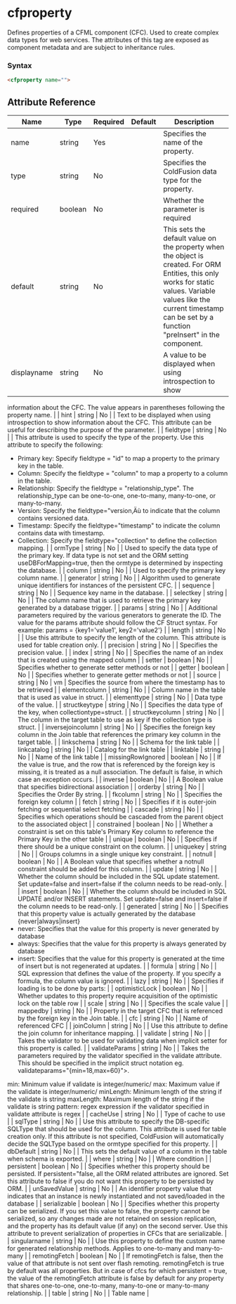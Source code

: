 # cfproperty

Defines properties of a CFML component (CFC). Used to
 create complex data types for web services. The attributes of
 this tag are exposed as component metadata and are subject to
 inheritance rules.

### Syntax

```html
<cfproperty name="">
```

## Attribute Reference

| Name | Type | Required | Default | Description |
| --- | --- | --- | --- | --- |
| name | string | Yes |  | Specifies the name of the property. |
| type | string | No |  | Specifies the ColdFusion data type for the property. |
| required | boolean | No |  | Whether the parameter is required |
| default | string | No |  | This sets the default value on the property when the object is created. For ORM Entities, this only works for static values. Variable values like the current timestamp can be set by a function "preInsert" in the component. |
| displayname | string | No |  | A value to be displayed when using introspection to show
 information about the CFC. The value appears in parentheses
 following the property name. |
| hint | string | No |  | Text to be displayed when using introspection to show
 information about the CFC. This attribute can be useful
 for describing the purpose of the parameter. |
| fieldtype | string | No |  | This attribute is used to specify the type of the property. Use this attribute to specify the following:
* Primary key: Specify fieldtype = "id" to map a property to the primary key in the table. 
* Column: Specify the fieldtype = "column" to map a property to a column in the table.
* Relationship: Specify the fieldtype = "relationship_type". The relationship_type can be one-to-one, one-to-many, many-to-one, or many-to-many.
* Version: Specify the fieldtype="version‚Äù to indicate that the column contains versioned data.
* Timestamp: Specify the fieldtype="timestamp" to indicate the column contains data with timestamp.
* Collection: Specify the fieldtype="collection" to define the collection mapping. |
| ormType | string | No |  | Used to specify the data type of the primary key. If data type is not set and the ORM setting
useDBForMapping=true, then the ormtype is determined by inspecting the database. |
| column | string | No |  | Used to specify the primary key column name. |
| generator | string | No |  | Algorithm used to generate unique identifiers for instances of the persistent CFC. |
| sequence | string | No |  | Sequence key name in the database. |
| selectkey | string | No |  | The column name that is used to retrieve the primary key generated by a database trigger. |
| params | string | No |  | Additional parameters required by the various generators to generate the ID.
The value for the params attribute should follow the CF Struct syntax. For example: params = {key1='value1', key2='value2'} |
| length | string | No |  | Use this attribute to specify the length of the column. This attribute is used for table creation only. |
| precision | string | No |  | Specifies the precision value. |
| index | string | No |  | Specifies the name of an index that is created using the mapped column |
| setter | boolean | No |  | Specifies whether to generate setter methods or not |
| getter | boolean | No |  | Specifies whether to generate getter methods or not |
| source | string | No | vm | Specifies the source from where the timestamp has to be retrieved |
| elementcolumn | string | No |  | Column name in the table that is used as value in struct. |
| elementtype | string | No |  | Data type of the value. |
| structkeytype | string | No |  | Specifies the data type of the key, when collectiontype=struct. |
| structkeycolumn | string | No |  | The column in the target table to use as key if the collection type is struct. |
| inversejoincolumn | string | No |  | Specifies the foreign key column in the Join table that references the primary key column in the target table. |
| linkschema | string | No |  | Schema for the link table |
| linkcatalog | string | No |  | Catalog for the link table |
| linktable | string | No |  | Name of the link table |
| missingRowIgnored | boolean | No |  | If the value is true, and the row that is referenced by the foreign key is missing, it is treated as a null
association. The default is false, in which case an exception occurs. |
| inverse | boolean | No |  | A Boolean value that specifies bidirectional association |
| orderby | string | No |  | Specifies the Order By string. |
| fkcolumn | string | No |  | Specifies the foreign key column |
| fetch | string | No |  | Specifies if it is outer-join fetching or sequential select fetching |
| cascade | string | No |  | Specifies which operations should be cascaded from the parent object to the associated object |
| constrained | boolean | No |  | Whether a constraint is set on this table's Primary Key column to reference the Primary Key in the other table |
| unique | boolean | No |  | Specifies if there should be a unique constraint on the column. |
| uniquekey | string | No |  | Groups columns in a single unique key constraint. |
| notnull | boolean | No |  | A Boolean value that specifies whether a notnull constraint should be added for this column. |
| update | string | No |  | Whether the column should be included in the SQL update statement.
Set update=false and insert=false if the column needs to be read-only. |
| insert | boolean | No |  | Whether the column should be included in SQL UPDATE and/or INSERT statements.
Set update=false and insert=false if the column needs to be read-only. |
| generated | string | No |  | Specifies that this property value is actually generated by the database {never|always|insert}
* never: Specifies that the value for this property is never generated by database
* always: Specifies that the value for this property is always generated by database
* insert: Specifies that the value for this property is generated at the time of insert but is not regenerated at updates. |
| formula | string | No |  | SQL expression that defines the value of the property. If you specify a formula, the column value is ignored. |
| lazy | string | No |  | Specifies if loading is to be done by parts: |
| optimisticLock | boolean | No |  | Whether updates to this property require acquisition of the optimistic lock on the table row |
| scale | string | No |  | Specifies the scale value |
| mappedby | string | No |  | Property in the target CFC that is referenced by the foreign key in the Join table. |
| cfc | string | No |  | Name of referenced CFC |
| joinColumn | string | No |  | Use this attribute to define the join column for inheritance mapping. |
| validate | string | No |  | Takes the validator to be used for validating data when implicit setter for this property is called. |
| validateParams | string | No |  | Takes the parameters required by the validator specified in the validate attribute. 
 This should be specified in the implicit struct notation eg. validateparams="{min=18,max=60}">.

min: Minimum value if validate is integer/numeric/
max: Maximum value if the validate is integer/numeric/
minLength: Minimum length of the string if the validate is string
maxLength: Maximum length of the string if the validate is string
pattern: regex expression if the validator specified in validate attribute is regex |
| cacheUse | string | No |  | Type of cache to use |
| sqlType | string | No |  | Use this attribute to specify the DB-specific SQLType that should be used for the column. This attribute is used for table creation only.
If this attribute is not specified, ColdFusion will automatically decide the SQLType based on the ormtype specified for this property. |
| dbDefault | string | No |  | This sets the default value of a column in the table when schema is exported. |
| where | string | No |  | Where condition |
| persistent | boolean | No |  | Specifies whether this property should be persisted. If
persistent="false‚ all the ORM related attributes are ignored.
Set this attribute to false if you do not want this property to be persisted by ORM. |
| unSavedValue | string | No |  | An identifier property value that indicates that an instance is newly instantiated and not saved/loaded in the database |
| serializable | boolean | No |  | Specifies whether this property can be serialized. If you set this value to
false, the property cannot be serialized, so any changes made are not retained on session replication, and the property has its default value (if any) on the second server. 
Use this attribute to prevent serialization of properties in CFCs that are serializable. |
| singularname | string | No |  | Use this property to define the custom name for generated relationship methods. Applies to one-to-many and many-to-many |
| remotingFetch | boolean | No |  | If remotingFetch is false, then the value of that attribute is not sent over flash remoting. remotingFetch is true by default was all properties. But in case of cfcs for which persistent = true, the value of the remotingFetch attribute is false by default for any property that shares one-to-one, one-to-many, many-to-one or many-to-many relationship. |
| table | string | No |  | Table name |
